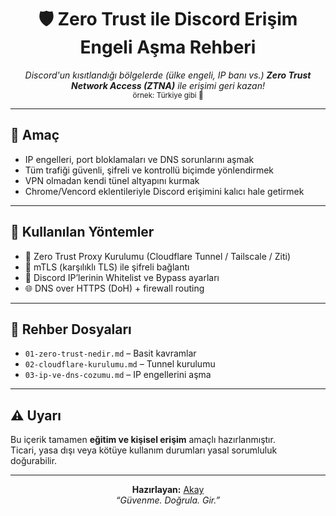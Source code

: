 <h1 align="center">🛡️ Zero Trust ile Discord Erişim Engeli Aşma Rehberi</h1>

<p align="center">
  <i>Discord'un kısıtlandığı bölgelerde (ülke engeli, IP banı vs.) <b>Zero Trust Network Access (ZTNA)</b> ile erişimi geri kazan!</i><br>
  <sub>örnek: Türkiye gibi 🙈</sub>
</p>

---

## 🎯 Amaç

- IP engelleri, port bloklamaları ve DNS sorunlarını aşmak  
- Tüm trafiği güvenli, şifreli ve kontrollü biçimde yönlendirmek  
- VPN olmadan kendi tünel altyapını kurmak  
- Chrome/Vencord eklentileriyle Discord erişimini kalıcı hale getirmek  

---

## 🧰 Kullanılan Yöntemler

- 🔐 Zero Trust Proxy Kurulumu (Cloudflare Tunnel / Tailscale / Ziti)  
- 🔄 mTLS (karşılıklı TLS) ile şifreli bağlantı  
- 🚧 Discord IP’lerinin Whitelist ve Bypass ayarları  
- 🌐 DNS over HTTPS (DoH) + firewall routing  
  
---

## 📂 Rehber Dosyaları

- `01-zero-trust-nedir.md` – Basit kavramlar  
- `02-cloudflare-kurulumu.md` – Tunnel kurulumu  
- `03-ip-ve-dns-cozumu.md` – IP engellerini aşma 
---

## ⚠️ Uyarı

Bu içerik tamamen **eğitim ve kişisel erişim** amaçlı hazırlanmıştır.  
Ticari, yasa dışı veya kötüye kullanım durumları yasal sorumluluk doğurabilir.

---

<p align="center">
  <b>Hazırlayan:</b> <a href="(https://github.com/ardakay19)">Akay</a><br>
  <i>“Güvenme. Doğrula. Gir.”</i>
</p>
